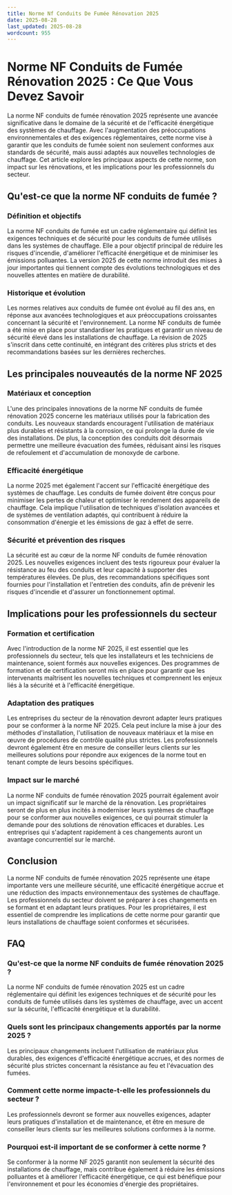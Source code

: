 ```yaml
---
title: Norme Nf Conduits De Fumée Rénovation 2025
date: 2025-08-28
last_updated: 2025-08-28
wordcount: 955
---
```


# Norme NF Conduits de Fumée Rénovation 2025 : Ce Que Vous Devez Savoir

La norme NF conduits de fumée rénovation 2025 représente une avancée significative dans le domaine de la sécurité et de l'efficacité énergétique des systèmes de chauffage. Avec l'augmentation des préoccupations environnementales et des exigences réglementaires, cette norme vise à garantir que les conduits de fumée soient non seulement conformes aux standards de sécurité, mais aussi adaptés aux nouvelles technologies de chauffage. Cet article explore les principaux aspects de cette norme, son impact sur les rénovations, et les implications pour les professionnels du secteur.

## Qu'est-ce que la norme NF conduits de fumée ?

### Définition et objectifs

La norme NF conduits de fumée est un cadre réglementaire qui définit les exigences techniques et de sécurité pour les conduits de fumée utilisés dans les systèmes de chauffage. Elle a pour objectif principal de réduire les risques d'incendie, d'améliorer l'efficacité énergétique et de minimiser les émissions polluantes. La version 2025 de cette norme introduit des mises à jour importantes qui tiennent compte des évolutions technologiques et des nouvelles attentes en matière de durabilité.

### Historique et évolution

Les normes relatives aux conduits de fumée ont évolué au fil des ans, en réponse aux avancées technologiques et aux préoccupations croissantes concernant la sécurité et l'environnement. La norme NF conduits de fumée a été mise en place pour standardiser les pratiques et garantir un niveau de sécurité élevé dans les installations de chauffage. La révision de 2025 s'inscrit dans cette continuité, en intégrant des critères plus stricts et des recommandations basées sur les dernières recherches.

## Les principales nouveautés de la norme NF 2025

### Matériaux et conception

L'une des principales innovations de la norme NF conduits de fumée rénovation 2025 concerne les matériaux utilisés pour la fabrication des conduits. Les nouveaux standards encouragent l'utilisation de matériaux plus durables et résistants à la corrosion, ce qui prolonge la durée de vie des installations. De plus, la conception des conduits doit désormais permettre une meilleure évacuation des fumées, réduisant ainsi les risques de refoulement et d'accumulation de monoxyde de carbone.

### Efficacité énergétique

La norme 2025 met également l'accent sur l'efficacité énergétique des systèmes de chauffage. Les conduits de fumée doivent être conçus pour minimiser les pertes de chaleur et optimiser le rendement des appareils de chauffage. Cela implique l'utilisation de techniques d'isolation avancées et de systèmes de ventilation adaptés, qui contribuent à réduire la consommation d'énergie et les émissions de gaz à effet de serre.

### Sécurité et prévention des risques

La sécurité est au cœur de la norme NF conduits de fumée rénovation 2025. Les nouvelles exigences incluent des tests rigoureux pour évaluer la résistance au feu des conduits et leur capacité à supporter des températures élevées. De plus, des recommandations spécifiques sont fournies pour l'installation et l'entretien des conduits, afin de prévenir les risques d'incendie et d'assurer un fonctionnement optimal.

## Implications pour les professionnels du secteur

### Formation et certification

Avec l'introduction de la norme NF 2025, il est essentiel que les professionnels du secteur, tels que les installateurs et les techniciens de maintenance, soient formés aux nouvelles exigences. Des programmes de formation et de certification seront mis en place pour garantir que les intervenants maîtrisent les nouvelles techniques et comprennent les enjeux liés à la sécurité et à l'efficacité énergétique.

### Adaptation des pratiques

Les entreprises du secteur de la rénovation devront adapter leurs pratiques pour se conformer à la norme NF 2025. Cela peut inclure la mise à jour des méthodes d'installation, l'utilisation de nouveaux matériaux et la mise en œuvre de procédures de contrôle qualité plus strictes. Les professionnels devront également être en mesure de conseiller leurs clients sur les meilleures solutions pour répondre aux exigences de la norme tout en tenant compte de leurs besoins spécifiques.

### Impact sur le marché

La norme NF conduits de fumée rénovation 2025 pourrait également avoir un impact significatif sur le marché de la rénovation. Les propriétaires seront de plus en plus incités à moderniser leurs systèmes de chauffage pour se conformer aux nouvelles exigences, ce qui pourrait stimuler la demande pour des solutions de rénovation efficaces et durables. Les entreprises qui s'adaptent rapidement à ces changements auront un avantage concurrentiel sur le marché.

## Conclusion

La norme NF conduits de fumée rénovation 2025 représente une étape importante vers une meilleure sécurité, une efficacité énergétique accrue et une réduction des impacts environnementaux des systèmes de chauffage. Les professionnels du secteur doivent se préparer à ces changements en se formant et en adaptant leurs pratiques. Pour les propriétaires, il est essentiel de comprendre les implications de cette norme pour garantir que leurs installations de chauffage soient conformes et sécurisées.

## FAQ

### Qu'est-ce que la norme NF conduits de fumée rénovation 2025 ?

La norme NF conduits de fumée rénovation 2025 est un cadre réglementaire qui définit les exigences techniques et de sécurité pour les conduits de fumée utilisés dans les systèmes de chauffage, avec un accent sur la sécurité, l'efficacité énergétique et la durabilité.

### Quels sont les principaux changements apportés par la norme 2025 ?

Les principaux changements incluent l'utilisation de matériaux plus durables, des exigences d'efficacité énergétique accrues, et des normes de sécurité plus strictes concernant la résistance au feu et l'évacuation des fumées.

### Comment cette norme impacte-t-elle les professionnels du secteur ?

Les professionnels devront se former aux nouvelles exigences, adapter leurs pratiques d'installation et de maintenance, et être en mesure de conseiller leurs clients sur les meilleures solutions conformes à la norme.

### Pourquoi est-il important de se conformer à cette norme ?

Se conformer à la norme NF 2025 garantit non seulement la sécurité des installations de chauffage, mais contribue également à réduire les émissions polluantes et à améliorer l'efficacité énergétique, ce qui est bénéfique pour l'environnement et pour les économies d'énergie des propriétaires.